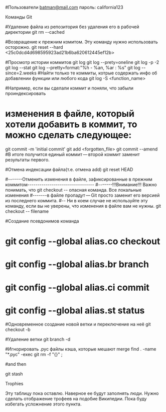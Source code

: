 
#Пользователи
batman@mail.com
пароль: california123








Команды Git

#Удаление файла из репозитория без удаления его в рабочей директории
git rm --cached <filename>

#Возвращение к прежним комитом. Эту команду нужно использовать осторожно.
git reset --hard <25c0dcd4d698595923ad21b6ba620612445ef12b>

#Просмотр истории коммитов
git log
git log --prety=oneline
git log -p -2
git log --stat
git log --pretty=format:"%h - %an, %ar : %s"
git log --since=2.weeks
#Найти только те коммиты, котрые содержать инфо об добавлении функции или любого кода
git log -S <function_name>

#Например, если вы сделали коммит и поняли, что забыли проиндексировать
# изменения в файле, который хотели добавить в коммит, то можно сделать следующее: 
git commit -m 'initial commit'
git add <forgotten_file>
git commit --amend
#В итоге получится единый коммит — второй коммит заменит результаты первого.

#Отмена индексации файла(т.е. отмена add)
git reset HEAD <filename>

#-------Отменить изменения в файле, зафиксированные в прежним коммитом---------------------------------
#-------!!!Внимание!!! Важно понимать, что git checkout -- <filename> опасная команда. Все локальные изменения 
#-------в файле пропадут — Git просто заменит его версией из последнего коммита.
#-- Ни в коем случае не используйте эту команду, если вы не уверены, что изменения в файле вам не нужны.
git checkout -- filename


#Создание псевдонимов команда
# git config --global alias.co checkout
# git config --global alias.br branch
# git config --global alias.ci commit
# git config --global alias.st status

#Одновременное создание новой ветки и переключение на неё
git checkout -b <newbranchname>

#Удаление ветки
git branch -d <branchname>


#Игнорировать .pyc файлы кэша, которые мешают merge
find . -name "*.pyc" -exec git rm -f "{}" \; 

#and then 

git stash



Trophies 

Эту таблицу пока оставлю. Наверное ее будут заполнять люди. Нужно сделать отображение трофеев на подобие Википедии.
Пока буду избегать усложнение этого пункта.




